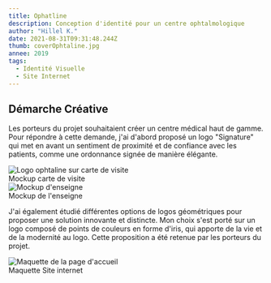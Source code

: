 ```yaml
---
title: Ophatline
description: Conception d'identité pour un centre ophtalmologique
author: "Hillel K."
date: 2021-08-31T09:31:48.244Z
thumb: coverOphtaline.jpg 
annee: 2019
tags:
  - Identité Visuelle
  - Site Internet
---
```


## Démarche Créative 

Les porteurs du projet souhaitaient créer un centre médical haut de gamme. Pour répondre à cette demande, j'ai d'abord proposé un logo "Signature" qui met en avant un sentiment de proximité et de confiance avec les patients, comme une ordonnance signée de manière élégante. 

<div>
<img class="rounded shadow" src="/projets/img/ophtaline/logoMockup.jpg" alt="Logo ophtaline sur carte de visite"/>
 <figcaption>Mockup carte de visite</figcaption> 
</div>

<div>
<img class="rounded shadow" src="/projets/img/ophtaline/enseigne.jpg" alt="Mockup d'enseigne"/>
 <figcaption>Mockup de l'enseigne</figcaption> 
</div class="mb-6">



J'ai également étudié différentes options de logos géométriques pour proposer une solution innovante et distincte. Mon choix s'est porté sur un logo composé de points de couleurs en forme d'iris, qui apporte de la vie et de la modernité au logo. Cette proposition a été retenue par les porteurs du projet.



<div class="mt-6">
<img class="rounded shadow" src="/projets/img/ophtaline/maquette.jpg" alt="Maquette de la page d'accueil"/>
 <figcaption>Maquette Site internet</figcaption> 
</div>

